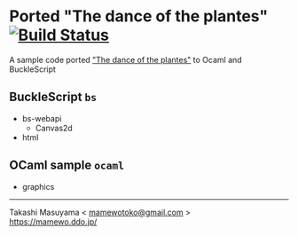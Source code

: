 # Ported "The dance of the plantes" [![Build Status](https://travis-ci.org/mamewotoko/dance_of_the_planets.svg?branch=master)](https://travis-ci.org/mamewotoko/dance_of_the_planets)

A sample code ported ["The dance of the plantes"](https://web.archive.org/web/20140122124421/http:/ensign.editme.com/t43dances) to Ocaml and BuckleScript

## BuckleScript `bs`
* bs-webapi
  * Canvas2d
* html

## OCaml sample `ocaml`
* graphics

----
Takashi Masuyama < mamewotoko@gmail.com >  
https://mamewo.ddo.jp/
